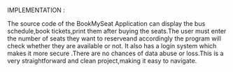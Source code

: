 IMPLEMENTATION :

The source code of the BookMySeat Application can display the bus schedule,book tickets,print them after buying the seats.The user must enter the number of seats they want to reserveand accordingly the program will check whether they are available or not. It also has a login system  which makes it more secure .There are no chances of data abuse or loss.This is a very straightforward and clean project,making it easy to navigate.

